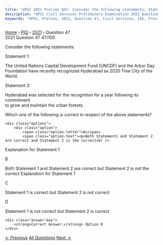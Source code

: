 ```yaml
---
title: "UPSC 2021 Prelims Q47: Consider the following statements: Statement 1: The United N..."
description: "UPSC Civil Services Preliminary Examination 2021 Question 47 with options and answer"
keywords: "UPSC, Prelims, 2021, Question 47, Civil Services, IAS, Previous Year Questions"
---
```


<nav class="breadcrumb">
    <a href="../../">Home</a>
    <span>›</span>
    <a href="../">PIQ</a>
    <span>›</span>
    <a href="./">2021</a>
    <span>›</span>
    <span>Question 47</span>
</nav>

<div class="question-header">
    <div class="question-meta">
        <span class="year-badge">2021</span>
        <span class="question-number">Question 47</span>
        <span class="progress">47/100</span>
    </div>
    <div class="progress-bar">
        <div class="progress-fill" style="width: 47.0%"></div>
    </div>
</div>

<div class="question-content">
    <div class="question-text">
        <p>Consider the following statements:</p>
<p>Statement 1:</p>
<p>The United Nations Capital Development Fund (UNCDF) and the Arbor Day<br />
Foundation have recently recognized Hyderabad as 2020 Tree City of the World.</p>
<p>Statement 2:</p>
<p>Hyderabad was selected for the recognition for a year following its commitment<br />
to grow and maintain the urban forests.</p>
<p>Which one of the following is correct in respect of the above statements?</p>
    </div>
    
    <div class="options">
        <div class="option">
            <span class="option-letter">A</span>
            <span class="option-text"><p>Both Statement1 and Statement 2 are correct and Statement 2 is the correct<br />
Explanation for Statement 1</p></span>
        </div>
        <div class="option">
            <span class="option-letter">B</span>
            <span class="option-text"><p>Both Statement 1 and Statement 2 are correct but Statement 2 is not the<br />
correct Explanation for Statement 1</p></span>
        </div>
        <div class="option">
            <span class="option-letter">C</span>
            <span class="option-text"><p>Statement 1 is correct but Statement 2 is not correct</p></span>
        </div>
        <div class="option correct">
            <span class="option-letter">D</span>
            <span class="option-text"><p>Statement 1 is not correct but Statement 2 is correct</p></span>
        </div>
    </div>

    <div class="answer-box">
        <strong>Correct Answer:</strong> Option D
    </div>
</div>

<div class="question-nav">
    <a href="../q046-consider-the-following-statements-in-respect-of-bh/" class="nav-btn prev">← Previous</a>
    <a href="../" class="nav-btn center">All Questions</a>
    <a href="../q048-consider-the-following-statements-in-respect-of-th/" class="nav-btn next">Next →</a>
</div>
